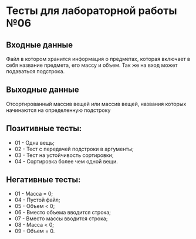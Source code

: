 # Тесты для лабораторной работы №06

## Входные данные
Файл в котором хранится информация о предметах, которая включает в себя  название предмета, его массу и объем. Так же на
вход может подаваться подстрока.
## Выходные данные
Отсортированный массив вещей или массив вещей, названия которых начинаются на определенную подстроку

## Позитивные тесты:
- 01 - Одна вещь;
- 02 - Тест с передачей подстроки в аргументы;
- 03 - Тест на устойчивость сортировки;
- 04 - Сортировка более чем одной вещи.
## Негативные тесты:
- 01 - Масса = 0;
- 04 - Пустой файл;
- 05 - Объем < 0;
- 06 - Вместо объема вводится строка;
- 07 - Вместо массы вводится строка;
- 08 - Масса < 0;
- 09 - Объем = 0.